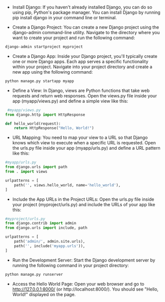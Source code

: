 - Install Django: If you haven't already installed Django, you can do so using pip, Python's package manager. You can install Django by running pip install django in your command line or terminal.

- Create a Django Project: You can create a new Django project using the django-admin command-line utility. Navigate to the directory where you want to create your project and run the following command:

```python
django-admin startproject myproject
```
- Create a Django App: Inside your Django project, you'll typically create one or more Django apps. Each app serves a specific functionality within your project. Navigate into your project directory and create a new app using the following command:

```python
python manage.py startapp myapp
```
- Define a View: In Django, views are Python functions that take web requests and return web responses. Open the views.py file inside your app (myapp/views.py) and define a simple view like this:

```python
 #myapp/views.py
from django.http import HttpResponse

def hello_world(request):
    return HttpResponse("Hello, World!")
```
- URL Mapping: You need to map your view to a URL so that Django knows which view to execute when a specific URL is requested. Open the urls.py file inside your app (myapp/urls.py) and define a URL pattern like this:

```python
#myapp/urls.py
from django.urls import path
from . import views

urlpatterns = [
    path('', views.hello_world, name='hello_world'),
]
```
- Include the App URLs in the Project URLs: Open the urls.py file inside your project (myproject/urls.py) and include the URLs of your app like this:

```python
#myproject/urls.py
from django.contrib import admin
from django.urls import include, path

urlpatterns = [
    path('admin/', admin.site.urls),
    path('', include('myapp.urls')),
]
```
- Run the Development Server: Start the Django development server by running the following command in your project directory:

```python
python manage.py runserver
```
- Access the Hello World Page: Open your web browser and go to http://127.0.0.1:8000/ (or http://localhost:8000/). You should see "Hello, World!" displayed on the page.
